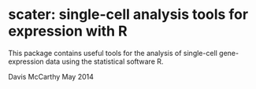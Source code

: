 # scater: single-cell analysis tools for expression with R

This package contains useful tools for the analysis of single-cell
gene-expression data using the statistical software R.



Davis McCarthy
May 2014
